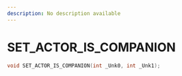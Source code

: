 ```yaml
---
description: No description available 
---
```


# SET_ACTOR_IS_COMPANION

```cpp
void SET_ACTOR_IS_COMPANION(int _Unk0, int _Unk1);
```